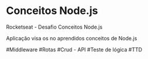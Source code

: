 # Conceitos Node.js
Rocketseat - Desafio Conceitos Node.js

Aplicação visa os no aprendidos conceitos de Node.js

  #Middleware
  #Rotas
  #Crud - API
  #Teste de lógica
  #TTD
